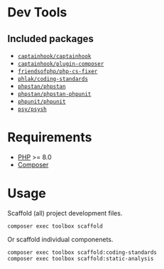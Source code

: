 Dev Tools
=========

## Included packages

  - [`captainhook/captainhook`](http://captainhook.info/)
  - [`captainhook/plugin-composer`](https://github.com/captainhookphp/plugin-composer)
  - [`friendsofphp/php-cs-fixer`](https://cs.symfony.com/)
  - [`phlak/coding-standards`](https://github.com/PHLAK/CodingStandards)
  - [`phpstan/phpstan`](https://phpstan.org/)
  - [`phpstan/phpstan-phpunit`](https://github.com/phpstan/phpstan-phpunit)
  - [`phpunit/phpunit`](https://phpunit.de/)
  - [`psy/psysh`](https://psysh.org/)

# Requirements

  - [PHP](https://www.php.net/) >= 8.0
  - [Composer](https://getcomposer.org/)

# Usage

Scaffold (all) project development files.

    composer exec toolbox scaffold

Or scaffold individual componenets.

    composer exec toolbox scaffold:coding-standards
    composer exec toolbox scaffold:static-analysis

